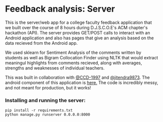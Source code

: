 # Feedback analysis: Server

This is the server/web app for a college faculty feedback application that 
we built over the course of 8 hours during D.J.S.C.O.E's ACM chapter's hackathon
(API). The server provides GET/POST calls to interact with an Android application
and also has pages that give an analysis based on the data recieved from the 
Android app. 


We used sklearn for Sentiment Analysis of the comments written by students
as well as Bigram Collocation Finder using NLTK that would extract 
meaningul highlights from comments recieved, along with averages, strengths
and weaknesses of individual teachers.


This was built in collaboration with [@CCD-1997](https://github.com/CCD-1997) and
[@jitendra9873](https://github.com/jitendra9873). The android component of this
application is [here.](https://github.com/jitendra9873/api-feedback-android) The
code is incredibly messy, and not meant for production, but it works!


### Installing and running the server:

```
pip install -r requirements.txt
python manage.py runserver 0.0.0.0:8000
```
